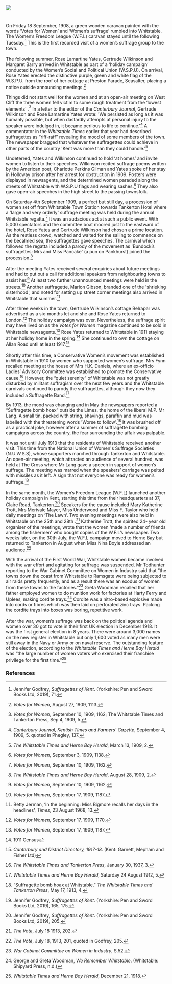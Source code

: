 <a href="https://www.kent-maps.online"><img src="https://www.kent-maps.online/juncture/ve-button.png"></a>
<param ve-config title="Woman's Suffrage and Whitstable" author="Michelle Crowther" layout="vtl" banner="https://upload.wikimedia.org/wikipedia/commons/5/5d/John_Fraser_%281858-1927%29_-_Low_Tide%2C_Whitstable_Harbour%2C_Kent_-_CANWH-1989.2_-_Canterbury_Museums_and_Galleries.jpg" label="John Fraser, Low Tide, Whitstable Harbour, Kent - CANWH-1989.2 - Canterbury Museums and Galleries" attribution="John Fraser, Public domain, via Wikimedia Commons" description="Michelle Crowther discusses the woman's suffrage movement in Whitstable">

<!-- Historical map layers -->
<param ve-map-layer active allmaps allmaps-id="121dee41dae035be" title="Bartholomew Kent 1919">

#

On Friday 18 September, 1908, a green wooden caravan painted with
the words ‘Votes for Women’ and ‘Women’s suffrage’ rumbled into Whitstable. The
Women’s Freedom League (W.F.L) caravan stayed until the following Tuesday.[^ref1] This is the first recorded visit of a women’s suffrage group to the town.
<br><br>
The following summer, Rose Lamartine Yates, Gertrude Wilkinson and Margaret Barry arrived in Whitstable as part of a ‘holiday campaign’ conducted by the Women’s Social and Political Union (W.S.P.U). On arrival, Rose Yates erected the distinctive purple, green and white flag of the W.S.P.U. from the roof of her cottage at Preston Parade, Seasalter, placing a notice outside announcing meetings.[^ref2]
<param ve-image url="https://upload.wikimedia.org/wikipedia/commons/a/a8/Women%27s_Freedom_League_suffrage_caravan%2C_1908.jpg" label="Women's Freedom League suffrage caravan at Chichester, 1908" attribution="LSE Library, No restrictions, via Wikimedia Commons">

Things did not start well for the women and at an open-air meeting on West Cliff the three women fell victim to some rough treatment from the ‘lowest elements’ .[^ref3] In a letter to the editor of the _Canterbury
Journal_, Gertrude Wilkinson and Rose Lamartine Yates wrote: 'We persisted as long as it was humanly possible, but when dastardly attempts at personal injury to the speaker were indulged in, it became perilous to life to continue.'[^ref4] A commentator in the _Whitstable Times_ earlier that year had described suffragettes as “riff-raff” revealing the mood of some members of the town. The newspaper bragged that whatever the suffragettes could achieve in other parts of the country 'Kent was more than they could handle.'[^ref5]
<param ve-image url="https://upload.wikimedia.org/wikipedia/commons/e/eb/Suffragette_Rose_Lamartine_Yates_1909._Blathwayt%2C_Col_Linley.jpg" label="Rose Lamartine Yates c. 1909" attribution="Colonel Linley Blathwayt, Public domain, via Wikimedia Commons">

Undeterred, Yates and Wilkinson continued to hold ‘at homes’ and invite women to listen to
their speeches. Wilkinson recited suffrage poems written by the American poet, Charlotte Perkins Gilman and Yates spoke of her stay in Holloway prison after her arrest for obstruction in 1909. Posters were displayed in newsagents, and the determined women paraded along the streets of Whitstable with W.S.P.U flags and wearing sashes.[^ref6] They also gave open-air speeches in the high street to the passing townsfolk. 
<param ve-image url="https://upload.wikimedia.org/wikipedia/commons/a/ab/Gertrude_Wilkinson_et_al.jpg" label="Suffragettes in Whitstable - Miss Barry, Rose Lamantine Yates and Gertrude Wilkinson" attribution="London Museum, CC BY-NC 4.0, via Wikimedia Commons">

On Saturday 4th September 1909, a perfect but still day, a procession of women set off from Whitstable Town Station towards Tankerton Hotel where a 'large and very orderly' suffrage meeting was held during the annual Whitstable regatta.[^ref7] It was an audacious act at such a public event. With 5,000 spectators and the committee boat moored just to the eastward of the hotel, Rose Yates and Gertrude Wilkinson had chosen a prime location. As the restless crowd, watched and waited for the sailing to commence on the becalmed sea, the suffragettes gave speeches. The carnival which followed the regatta included a parody of the movement as 'Bundock’s suffragettes: Mrs and Miss Pancake' (a pun on Pankhurst) joined the procession.[^ref8]
<br><br>
After the meeting Yates received several enquiries about future meetings and had to put out a call for additional
speakers from neighbouring towns to assist her.[^ref9] At least two further unannounced meetings were held in the streets.[^ref10] Another suffragette, Marion Gibson, branded one of the 'shrieking sisterhood', and noted for setting up street corner meetings also arrived in Whitstable that summer.[^ref11]

After three weeks in the town, Gertrude Wilkinson’s cottage Belrapar was advertised as a six-months let and she and Rose Yates returned to London.[^ref12] The holiday campaign was over. Nevertheless, the suffrage spirit may have lived on as the _Votes for Women_ magazine continued to be sold in Whitstable newsagents.[^ref13] Rose Yates returned to Whitstable in 1911 staying at her holiday home in the spring.[^ref14] She continued to own the cottage on Allan Road until at least 1917.[^ref15]
<br><br>
Shortly after this time, a Conservative Women’s movement was established in Whitstable in 1910 by women who supported women’s suffrage. Mrs Fynn recalled meeting at the house of Mrs H.K. Daniels, where an ex-officio Ladies’ Advisory Committee was established to promote the Conservative cause.[^ref16] However, the “quiet serenity” of Whitstable was not
greatly disturbed by militant suffragism over the next few years and the Whitstable carnivals continued to parody the suffragettes, although they now they included a Suffragette Band.[^ref17]
<param ve-image url="https://stor.artstor.org/stor/cc8a3415-e232-4db4-8a21-98b6d9539b2a" label="Harbour Street, Whitstable" attribution="Kent Maps Online Collection">

By 1913, the mood was changing and in May the newspapers reported a “Suffragette bomb hoax” outside the Limes, the home of the liberal M.P. Mr Lang. A small tin, packed with string, shavings, paraffin and mud was labelled with the threatening words 'Worse to follow'.[^ref18] It was brushed off as a practical joke, however after a summer of
suffragette bombing campaigns across the country, the fear surrounding the affair was palpable.

It was not until July 1913 that the residents of Whitstable received another visit. This time from the National Union of Women's Suffrage Societies (N.U.W.S.S), whose supporters marched through Tankerton and Whitstable. An open-air
meeting, which attracted an audience of several hundred, was held at The Cross where Mr Lang gave a speech in support of women’s suffrage. The meeting was marred when the speakers’ carriage was pelted with missiles as it left. A sign that not everyone was ready for women’s suffrage.[^ref19]
<br><br>
In the same month, the Women’s Freedom League (W.F.L) launched another holiday campaign in Kent, starting this time from their headquarters at 37, Claire Road, Tankerton.[^ref20] Speakers for the cause included Mary Katherine Trott, Mrs Merivale Mayer, Miss Underwood and Miss F. Taylor who held daily meetings on ‘The Lawn’. Two evening meetings were also held in Whitstable on the 25th and 28th .[^ref21] Katherine Trott, the spirited 24- year old organiser of the meetings, wrote that the women 'made a number of friends among the fishermen' who bought copies of the W.F.L’s newspaper. Two weeks later, on the 30th July, the W.F.L campaign moved to Herne Bay but returned to Tankerton in August when Miss Nina Boyle addressed an audience.[^ref22]
<param ve-image url="https://upload.wikimedia.org/wikipedia/commons/0/0a/The_Lees_Tankerton_Kent.jpg" label="The Leas, Tankerton" attribution="Self-scanned, Public domain, via Wikimedia Commons">

With the arrival of the First World War, Whitstable women became involved with the war effort and agitating for suffrage was suspended. Mr Todhunter reporting to the War Cabinet Committee on Women in Industry said that “the towns down the coast from Whitstable to Ramsgate were being subjected to air raids pretty frequently, and as a result there was an
exodus of women from these towns to the factories.”[^ref23] Greta Woodman recalled that her father employed women to do munition work for factories at Harty Ferry and Uplees, making cordite trays.[^ref24] Cordite was a nitro-based explosive made into cords or fibres which was then laid on perforated zinc trays. Packing the cordite trays into boxes was boring, repetitive work. 
<br><br>
After the war, women’s suffrage was back on the political agenda and women over 30 got to vote in their first UK election in December 1918. It was the first general election in 8 years. There were around 3,000 names on the new register in Whitstable but only 1,600 voted as many men were still away in the Navy or Army or on naval reserve. The outstanding feature of the election, according to the _Whitstable Times and Herne Bay Herald_ was “the large number of women voters who exercised their franchise privilege for the first time.”[^ref25]

### References

[^ref1]: Jennifer Godfrey, _Suffragettes of Kent_. (Yorkshire: Pen and Sword Books Ltd, 2019), 71.
[^ref2]: _Votes for Women_, August 27, 1909, 1113.
[^ref3]: _Votes for Women_, September 10, 1909, 1162; The Whitstable Times and Tankerton Press, Sep 4, 1909, 5.
[^ref4]: _Canterbury Journal, Kentish Times and Farmers’ Gazette_, September 4, 1909, 5. quoted in Phegley, 137.
[^ref5]: _The Whitstable Times and Herne Bay Herald_, March 13, 1909, 2.
[^ref6]: _Votes for Women_, September 3, 1909, 1138.
[^ref7]: _Votes for Women_, September 10, 1909, 1162.
[^ref8]: _The Whitstable Times and Herne Bay Herald_, August 28, 1909, 2.
[^ref9]: _Votes for Women_, September 10, 1909, 1162.
[^ref10]: _Votes for Women_, September 17, 1909, 1187.
[^ref11]: Betty Jerman, ‘In the beginning: Miss Bigmore recalls her days in the headlines’, _Times_, 23 August 1968, 13.
[^ref12]: _Votes for Women_, September 17, 1909, 1170.
[^ref13]: _Votes for Women_, September 17, 1909, 1187.
[^ref14]: 1911 Census
[^ref15]: _Canterbury and District Directory, 1917-18_. (Kent: Garnett, Mepham and Fisher Ltd)
[^ref16]: _The Whitstable Times and Tankerton Press_, January 30, 1937, 3.
[^ref17]: _Whitstable Times and Herne Bay Herald_, Saturday 24 August 1912, 5.
[^ref18]: “Suffragette bomb hoax at Whitstable,” _The Whitstable Times and Tankerton Press_, May 17, 1913, 4.
[^ref19]: Jennifer Godfrey, _Suffragettes of Kent_. (Yorkshire: Pen and Sword Books Ltd, 2019), 165, 175,
[^ref20]: Jennifer Godfrey, _Suffragettes of Kent_. (Yorkshire: Pen and Sword Books Ltd, 2019), 205.
[^ref21]: _The Vote_, July 18 1913, 202.
[^ref22]: _The Vote_, July 18, 1913, 201, quoted in Godfrey, 205.
[^ref23]: _War Cabinet Committee on Women in Industry_, S.52.
[^ref24]: George and Greta Woodman, _We Remember Whitstable_. (Whitstable: Shipyard Press, n.d.)
[^ref25]: _Whitstable Times and Herne Bay Herald_, December 21, 1918.

[^ref24]: Jennifer Godfrey, _Suffragettes of Kent_. (Yorkshire: Pen and Sword Books Ltd, 2019), 205-6.
[^ref25]: _The Whitstable Times and Tankerton Press_, June 7, 1913, 8.
[^ref26]: _The Whitstable and Herne Bay Herald_, July 5, 1913, 7.
